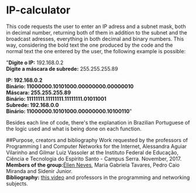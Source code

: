 # IP-calculator
This code requests the user to enter an IP adress and a subnet mask, both in decimal number, returning both of them in addition to the subnet and the broadcast adresses, everything in both decimal and binary numbers. This way, considering the bold text the one produced by the code and the normal text the one entered by the user, the following example is possible:

"<b>Digite o IP:</b> 192.168.0.2</br>
<b>Digite a máscara de subrede:</b> 255.255.255.89</br>

<b>IP: 192.168.0.2
</br>Binário: 11000000.10101000.00000000.00000010
</br>Máscara: 255.255.255.89
</br>Binário: 11111111.11111111.11111111.01011001
</br>Subrede: 192.168.0.0
</br>Binário: 11000000.10101000.00000000.10100110</b>"

Besides each line of code, there's the explanation in Brazilian Portuguese of the logic used and what is being done on each function.

##Purpose, creators and bibliography
Work requested by the professors of Programming I and Computer Networks for the Internet, Alessandra Aguiar Vilarinho and Gilmar Luiz Vassoler at the Instituto Federal de Educação, Ciência e Tecnologia do Espírito Santo - Campus Serra. November, 2017.</br>
<b>Members of the group:</b>[Éllen Neves](https://github.com/Eosn), Maria Gabriela Tavares, Pedro Caio Miranda and Sidenir Junior.</br>
<b>Bibliography:</b> [this video](https://www.youtube.com/watch?v=mrbG8B6Gqfs&feature=youtu.be) and professors in the programming and networking subjects.
